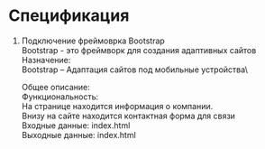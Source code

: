 # Спецификация
1. Подключение фреймоврка Bootstrap\
Bootstrap - это  фреймворк для создания адаптивных сайтов\
Назначение:\
Bootstrap – Адаптация сайтов под мобильные устройства\

    Общее описание:\
Функциональность:\
На странице находится информация о компании.\
Внизу на сайте находится контактная форма для связи\
Входные данные: index.html\
Выходные данные: index.html